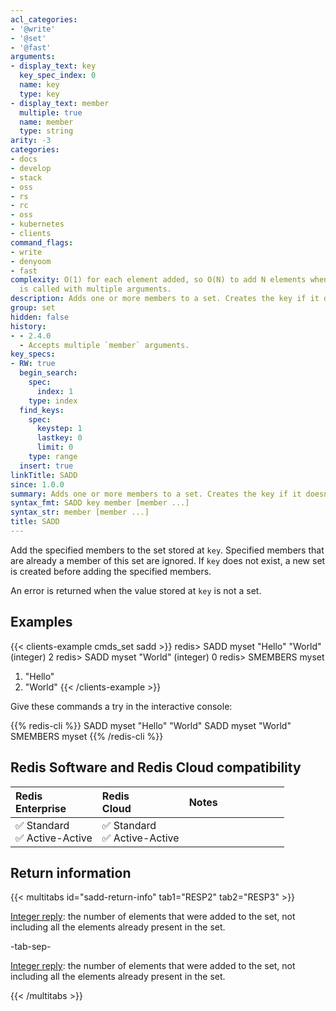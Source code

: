 ```yaml
---
acl_categories:
- '@write'
- '@set'
- '@fast'
arguments:
- display_text: key
  key_spec_index: 0
  name: key
  type: key
- display_text: member
  multiple: true
  name: member
  type: string
arity: -3
categories:
- docs
- develop
- stack
- oss
- rs
- rc
- oss
- kubernetes
- clients
command_flags:
- write
- denyoom
- fast
complexity: O(1) for each element added, so O(N) to add N elements when the command
  is called with multiple arguments.
description: Adds one or more members to a set. Creates the key if it doesn't exist.
group: set
hidden: false
history:
- - 2.4.0
  - Accepts multiple `member` arguments.
key_specs:
- RW: true
  begin_search:
    spec:
      index: 1
    type: index
  find_keys:
    spec:
      keystep: 1
      lastkey: 0
      limit: 0
    type: range
  insert: true
linkTitle: SADD
since: 1.0.0
summary: Adds one or more members to a set. Creates the key if it doesn't exist.
syntax_fmt: SADD key member [member ...]
syntax_str: member [member ...]
title: SADD
---
```

Add the specified members to the set stored at `key`.
Specified members that are already a member of this set are ignored.
If `key` does not exist, a new set is created before adding the specified
members.

An error is returned when the value stored at `key` is not a set.

## Examples

{{< clients-example cmds_set sadd >}}
redis> SADD myset "Hello" "World"
(integer) 2
redis> SADD myset "World"
(integer) 0
redis> SMEMBERS myset
1) "Hello"
2) "World"
{{< /clients-example >}}

Give these commands a try in the interactive console:

{{% redis-cli %}}
SADD myset "Hello" "World"
SADD myset "World"
SMEMBERS myset
{{% /redis-cli %}}

## Redis Software and Redis Cloud compatibility

| Redis<br />Enterprise | Redis<br />Cloud | <span style="min-width: 9em; display: table-cell">Notes</span> |
|:----------------------|:-----------------|:------|
| <span title="Supported">&#x2705; Standard</span><br /><span title="Supported"><nobr>&#x2705; Active-Active</nobr></span> | <span title="Supported">&#x2705; Standard</span><br /><span title="Supported"><nobr>&#x2705; Active-Active</nobr></span> |  |

## Return information

{{< multitabs id="sadd-return-info" 
    tab1="RESP2" 
    tab2="RESP3" >}}

[Integer reply](../../develop/reference/protocol-spec#integers): the number of elements that were added to the set, not including all the elements already present in the set.

-tab-sep-

[Integer reply](../../develop/reference/protocol-spec#integers): the number of elements that were added to the set, not including all the elements already present in the set.

{{< /multitabs >}}
